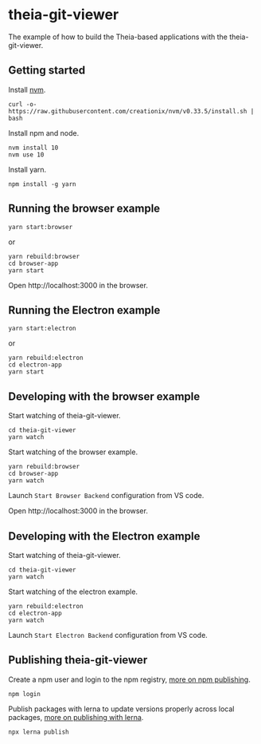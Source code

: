 # theia-git-viewer
The example of how to build the Theia-based applications with the theia-git-viewer.

## Getting started

Install [nvm](https://github.com/creationix/nvm#install-script).

    curl -o- https://raw.githubusercontent.com/creationix/nvm/v0.33.5/install.sh | bash

Install npm and node.

    nvm install 10
    nvm use 10

Install yarn.

    npm install -g yarn

## Running the browser example

    yarn start:browser

or

    yarn rebuild:browser
    cd browser-app
    yarn start

Open http://localhost:3000 in the browser.

## Running the Electron example

    yarn start:electron

or

    yarn rebuild:electron
    cd electron-app
    yarn start

## Developing with the browser example

Start watching of theia-git-viewer.

    cd theia-git-viewer
    yarn watch

Start watching of the browser example.

    yarn rebuild:browser
    cd browser-app
    yarn watch

Launch `Start Browser Backend` configuration from VS code.

Open http://localhost:3000 in the browser.

## Developing with the Electron example

Start watching of theia-git-viewer.

    cd theia-git-viewer
    yarn watch

Start watching of the electron example.

    yarn rebuild:electron
    cd electron-app
    yarn watch

Launch `Start Electron Backend` configuration from VS code.

## Publishing theia-git-viewer

Create a npm user and login to the npm registry, [more on npm publishing](https://docs.npmjs.com/getting-started/publishing-npm-packages).

    npm login

Publish packages with lerna to update versions properly across local packages, [more on publishing with lerna](https://github.com/lerna/lerna#publish).

    npx lerna publish
